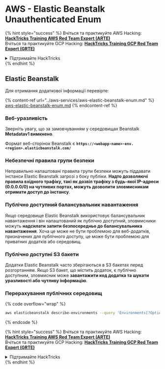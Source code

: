 # AWS - Elastic Beanstalk Unauthenticated Enum

{% hint style="success" %}
Вчіться та практикуйте AWS Hacking:<img src="/.gitbook/assets/image.png" alt="" data-size="line">[**HackTricks Training AWS Red Team Expert (ARTE)**](https://training.hacktricks.xyz/courses/arte)<img src="/.gitbook/assets/image.png" alt="" data-size="line">\
Вчіться та практикуйте GCP Hacking: <img src="/.gitbook/assets/image (2).png" alt="" data-size="line">[**HackTricks Training GCP Red Team Expert (GRTE)**<img src="/.gitbook/assets/image (2).png" alt="" data-size="line">](https://training.hacktricks.xyz/courses/grte)

<details>

<summary>Підтримайте HackTricks</summary>

* Перевірте [**плани підписки**](https://github.com/sponsors/carlospolop)!
* **Приєднуйтесь до** 💬 [**групи Discord**](https://discord.gg/hRep4RUj7f) або [**групи Telegram**](https://t.me/peass) або **слідкуйте** за нами у **Twitter** 🐦 [**@hacktricks\_live**](https://twitter.com/hacktricks\_live)**.**
* **Діліться хакерськими трюками, подаючи PR до** [**HackTricks**](https://github.com/carlospolop/hacktricks) та [**HackTricks Cloud**](https://github.com/carlospolop/hacktricks-cloud) репозиторіїв на github.

</details>
{% endhint %}

## Elastic Beanstalk

Для отримання додаткової інформації перевірте:

{% content-ref url="../aws-services/aws-elastic-beanstalk-enum.md" %}
[aws-elastic-beanstalk-enum.md](../aws-services/aws-elastic-beanstalk-enum.md)
{% endcontent-ref %}

### Веб-уразливість

Зверніть увагу, що за замовчуванням у середовищах Beanstalk **Metadatav1 вимкнено**.

Формат веб-сторінок Beanstalk є **`https://<webapp-name>-env.<region>.elasticbeanstalk.com/`**

### Небезпечні правила групи безпеки

Неправильно налаштовані правила групи безпеки можуть піддавати інстанси Elastic Beanstalk загрозі з боку публіки. **Надто дозволяючі правила вхідного трафіку, такі як дозвіл трафіку з будь-якої IP-адреси (0.0.0.0/0) на чутливих портах, можуть дозволити зловмисникам отримати доступ до інстансу**.

### Публічно доступний балансувальник навантаження

Якщо середовище Elastic Beanstalk використовує балансувальник навантаження і він налаштований як публічно доступний, зловмисники можуть **надсилати запити безпосередньо до балансувальника навантаження**. Хоча це може не бути проблемою для веб-додатків, призначених для публічного доступу, це може бути проблемою для приватних додатків або середовищ.

### Публічно доступні S3 бакети

Додатки Elastic Beanstalk часто зберігаються в S3 бакетах перед розгортанням. Якщо S3 бакет, що містить додаток, є публічно доступним, зловмисник може **завантажити код додатка та шукати уразливості або чутливу інформацію**.

### Перерахування публічних середовищ

{% code overflow="wrap" %}
```bash
aws elasticbeanstalk describe-environments --query 'Environments[?OptionSettings[?OptionName==`aws:elbv2:listener:80:defaultProcess` && contains(OptionValue, `redirect`)]].{EnvironmentName:EnvironmentName, ApplicationName:ApplicationName, Status:Status}' --output table
```
{% endcode %}

{% hint style="success" %}
Вчіться та практикуйте AWS Hacking:<img src="/.gitbook/assets/image.png" alt="" data-size="line">[**HackTricks Training AWS Red Team Expert (ARTE)**](https://training.hacktricks.xyz/courses/arte)<img src="/.gitbook/assets/image.png" alt="" data-size="line">\
Вчіться та практикуйте GCP Hacking: <img src="/.gitbook/assets/image (2).png" alt="" data-size="line">[**HackTricks Training GCP Red Team Expert (GRTE)**<img src="/.gitbook/assets/image (2).png" alt="" data-size="line">](https://training.hacktricks.xyz/courses/grte)

<details>

<summary>Підтримайте HackTricks</summary>

* Перегляньте [**плани підписки**](https://github.com/sponsors/carlospolop)!
* **Приєднуйтесь до** 💬 [**групи Discord**](https://discord.gg/hRep4RUj7f) або [**групи Telegram**](https://t.me/peass) або **слідкуйте** за нами у **Twitter** 🐦 [**@hacktricks\_live**](https://twitter.com/hacktricks\_live)**.**
* **Діліться хакерськими трюками, подаючи PR до** [**HackTricks**](https://github.com/carlospolop/hacktricks) та [**HackTricks Cloud**](https://github.com/carlospolop/hacktricks-cloud) репозиторіїв на github.

</details>
{% endhint %}
